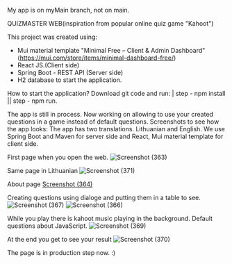 My app is on myMain branch, not on main.


QUIZMASTER WEB(inspiration from popular online quiz game "Kahoot")

This project was created using:
- Mui material template "Minimal Free – Client & Admin Dashboard" (https://mui.com/store/items/minimal-dashboard-free/)
- React JS.(Client side)
- Spring Boot - REST API (Server side)
- H2 database to start the application.


How to start the application? 
Download git code and run:
| step - npm install
|| step - npm run.

The app is still in process. Now working on allowing to use your created questions in a game instead of default questions.
Screenshots to see how the app looks:
The app has two translations. Lithuanian and English.
We use Spring Boot and Maven for server side and React, Mui material template for client side.


First page when you open the web.
![Screenshot (363)](https://user-images.githubusercontent.com/70651786/232480100-8c2f3cde-e124-47ec-b2ca-4d4d19bd5214.png)

Same page in Lithuanian
![Screenshot (371)](https://user-images.githubusercontent.com/70651786/232480199-8b7caabc-f571-4512-ad3d-dd0628588378.png)

About page
[Screenshot (364)](https://user-images.githubusercontent.com/70651786/232480269-9d82e598-a1a6-4500-9794-aef3652ab2ab.png)

Creating questions using dialoge and putting them in a table to see.
![Screenshot (367)](https://user-images.githubusercontent.com/70651786/232480387-6edb1d55-50a1-4b37-b253-1dd24b61eff4.png)
![Screenshot (366)](https://user-images.githubusercontent.com/70651786/232480397-3b289b39-fab1-4514-b6be-74963a41511e.png)

While you play there is kahoot music playing in the background. Default questions about JavaScript.
![Screenshot (369)](https://user-images.githubusercontent.com/70651786/232480537-dfd929f8-d026-4e44-bd03-8f424955372a.png)

At the end you get to see your result
![Screenshot (370)](https://user-images.githubusercontent.com/70651786/232480692-452ccc82-341a-4772-b936-90b370846372.png)


The page is in production step now. :)

